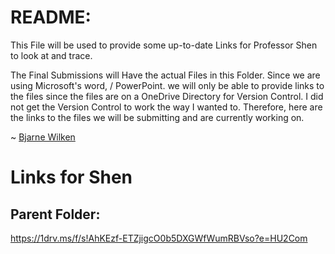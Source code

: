 # README: 

This File will be used to provide some up-to-date Links for Professor Shen to look at and trace. 

The Final Submissions will Have the actual Files in this Folder. 
Since we are using Microsoft's word, / PowerPoint. we will only be able to provide links to the files since the files are on a OneDrive Directory for Version Control.
I did not get the Version Control to work the way I wanted to. 
Therefore, here are the links to the files we will be submitting and are currently working on. 

~ [Bjarne Wilken](mailto:bjarne.wilken@wmich.edu)



# Links for Shen


## Parent Folder:
https://1drv.ms/f/s!AhKEzf-ETZjigcO0b5DXGWfWumRBVso?e=HU2Com





